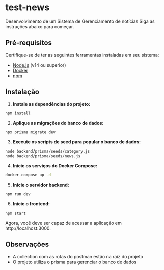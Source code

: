 # test-news
Desenvolvimento de um Sistema de Gerenciamento de notícias
Siga as instruções abaixo para começar.

##

## Pré-requisitos

Certifique-se de ter as seguintes ferramentas instaladas em seu sistema:

- [Node.js](https://nodejs.org/) (v14 ou superior)
- [Docker](https://www.docker.com/)
- [npm](https://www.npmjs.com/)

## Instalação

1. **Instale as dependências do projeto:**

```bash
npm install
```

2. **Aplique as migrações do banco de dados:**

```bash
npx prisma migrate dev
```

3. **Execute os scripts de seed para popular o banco de dados:**

```bash
node backend/prisma/seeds/category.js
node backend/prisma/seeds/news.js
```

4. **Inicie os serviços do Docker Compose:**

```bash
docker-compose up -d
```

5. **Inicie o servidor backend:**

```bash
npm run dev
```

6. **Inicie o frontend:**

```bash
npm start
```

Agora, você deve ser capaz de acessar a aplicação em http://localhost:3000.

## Observações
- A collection com as rotas do postman estão na raiz do projeto
- O projeto utiliza o prisma para gerenciar o banco de dados